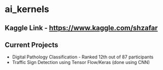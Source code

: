 # ai_kernels

## Kaggle Link - https://www.kaggle.com/shzafar

## Current Projects

- Digital Pathology Classification - Ranked 12th out of 87 participants
- Traffic Sign Detection using Tensor Flow/Keras (done using CNN)



